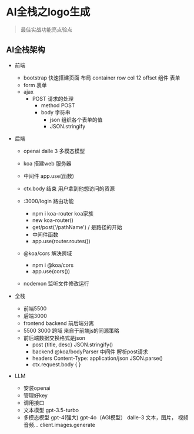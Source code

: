 # AI全栈之logo生成
> 最佳实战功能亮点验点

## AI全栈架构
- 前端
    - bootstrap 快速搭建页面
        布局
            container row col  12  offset 
        组件 
            表单
    - form 表单 
    - ajax 
        - POST 请求的处理
            - method POST
            - body 字符串
                - json  组织各个表单的值
                - JSON.stringify 
- 后端
    - openai dalle 3 多模态模型
    - koa 搭建web 服务器
    - 中间件  app.use(函数)
    - ctx.body 结束 用户拿到他想访问的资源
    - :3000/login 路由功能
        - npm i koa-router koa家族
        - new koa-router()
        - get/post('/pathName')
            / 是路径的开始
        - 中间件函数
        - app.use(router.routes()) 
    - @koa/cors 解决跨域
        - npm i @koa/cors
        - app.use(cors())
    
    - nodemon 监听文件修改运行
- 全栈
    - 前端5500  
    - 后端3000
    - frontend   backend 前后端分离
    - 5500 3000  跨域
        来自于前端js的同源策略
    - 前后端数据交换格式是json
        - post {title, desc} JSON.stringify()
        - backend @koa/bodyParser 中间件 解析post请求
        - headers Content-Type: application/json  JSON.parse()
        - ctx.request.body  { }

- LLM
    - 安装openai
    - 管理好key 
    - 调用接口
    - 文本模型 gpt-3.5-turbo
    - 多模态模型 gpt-4(强大) gpt-4o（AGI模型） dalle-3
        文本，图片， 视频 音频... 
        client.images.generate
        
